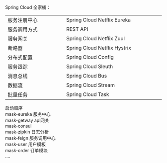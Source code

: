 
Spring Cloud 全家桶：

<center>
    <table width="800">
	<tr><td width="300">服务注册中心</td><td width="500">Spring Cloud Netflix Eureka</td></tr>
	<tr><td width="300">服务调用方式</td><td width="500">REST API</td></tr>
	<tr><td width="300">服务网关</td><td width="500">Spring Cloud Netflix Zuul</td></tr>
    	<tr><td width="300">断路器</td><td width="500">Spring Cloud Netflix Hystrix</td></tr>
    	<tr><td width="300">分布式配置</td><td width="500">Spring Cloud Config</td></tr>
    	<tr><td width="300">服务跟踪</td><td width="500">Spring Cloud Sleuth</td></tr>
	<tr><td width="300">消息总线</td><td width="500">Spring Cloud Bus</td></tr>
	<tr><td width="300">数据流</td><td width="500">Spring Cloud Stream</td></tr>
	<tr><td width="300">批量任务</td><td width="500">Spring Cloud Task</td></tr>
    </table>
</center>
启动顺序</br>
	mask-eureka 服务中心</br>
	mask-getway api网关</br>
	mask-consul </br>
	mask-zipkin 日志分析</br>
	mask-feign  服务调用中心</br>
	mask-user   用户模板</br>
	mask-order  订单模块</br>
	....
	




